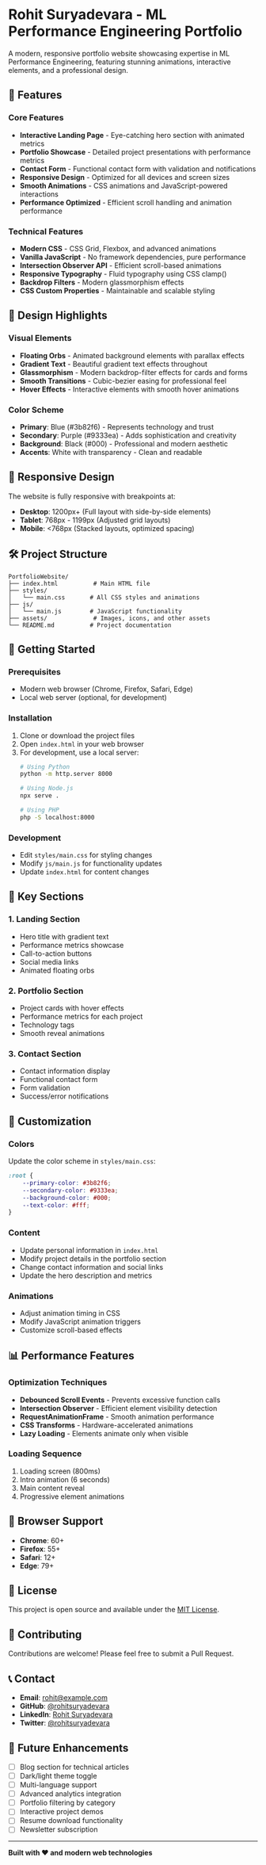 # Rohit Suryadevara - ML Performance Engineering Portfolio

A modern, responsive portfolio website showcasing expertise in ML Performance Engineering, featuring stunning animations, interactive elements, and a professional design.

## 🚀 Features

### Core Features
- **Interactive Landing Page** - Eye-catching hero section with animated metrics
- **Portfolio Showcase** - Detailed project presentations with performance metrics
- **Contact Form** - Functional contact form with validation and notifications
- **Responsive Design** - Optimized for all devices and screen sizes
- **Smooth Animations** - CSS animations and JavaScript-powered interactions
- **Performance Optimized** - Efficient scroll handling and animation performance

### Technical Features
- **Modern CSS** - CSS Grid, Flexbox, and advanced animations
- **Vanilla JavaScript** - No framework dependencies, pure performance
- **Intersection Observer API** - Efficient scroll-based animations
- **Responsive Typography** - Fluid typography using CSS clamp()
- **Backdrop Filters** - Modern glassmorphism effects
- **CSS Custom Properties** - Maintainable and scalable styling

## 🎨 Design Highlights

### Visual Elements
- **Floating Orbs** - Animated background elements with parallax effects
- **Gradient Text** - Beautiful gradient text effects throughout
- **Glassmorphism** - Modern backdrop-filter effects for cards and forms
- **Smooth Transitions** - Cubic-bezier easing for professional feel
- **Hover Effects** - Interactive elements with smooth hover animations

### Color Scheme
- **Primary**: Blue (#3b82f6) - Represents technology and trust
- **Secondary**: Purple (#9333ea) - Adds sophistication and creativity
- **Background**: Black (#000) - Professional and modern aesthetic
- **Accents**: White with transparency - Clean and readable

## 📱 Responsive Design

The website is fully responsive with breakpoints at:
- **Desktop**: 1200px+ (Full layout with side-by-side elements)
- **Tablet**: 768px - 1199px (Adjusted grid layouts)
- **Mobile**: <768px (Stacked layouts, optimized spacing)

## 🛠️ Project Structure

```
PortfolioWebsite/
├── index.html          # Main HTML file
├── styles/
│   └── main.css       # All CSS styles and animations
├── js/
│   └── main.js        # JavaScript functionality
├── assets/             # Images, icons, and other assets
└── README.md          # Project documentation
```

## 🚀 Getting Started

### Prerequisites
- Modern web browser (Chrome, Firefox, Safari, Edge)
- Local web server (optional, for development)

### Installation
1. Clone or download the project files
2. Open `index.html` in your web browser
3. For development, use a local server:
   ```bash
   # Using Python
   python -m http.server 8000
   
   # Using Node.js
   npx serve .
   
   # Using PHP
   php -S localhost:8000
   ```

### Development
- Edit `styles/main.css` for styling changes
- Modify `js/main.js` for functionality updates
- Update `index.html` for content changes

## 🎯 Key Sections

### 1. Landing Section
- Hero title with gradient text
- Performance metrics showcase
- Call-to-action buttons
- Social media links
- Animated floating orbs

### 2. Portfolio Section
- Project cards with hover effects
- Performance metrics for each project
- Technology tags
- Smooth reveal animations

### 3. Contact Section
- Contact information display
- Functional contact form
- Form validation
- Success/error notifications

## 🔧 Customization

### Colors
Update the color scheme in `styles/main.css`:
```css
:root {
    --primary-color: #3b82f6;
    --secondary-color: #9333ea;
    --background-color: #000;
    --text-color: #fff;
}
```

### Content
- Update personal information in `index.html`
- Modify project details in the portfolio section
- Change contact information and social links
- Update the hero description and metrics

### Animations
- Adjust animation timing in CSS
- Modify JavaScript animation triggers
- Customize scroll-based effects

## 📊 Performance Features

### Optimization Techniques
- **Debounced Scroll Events** - Prevents excessive function calls
- **Intersection Observer** - Efficient element visibility detection
- **RequestAnimationFrame** - Smooth animation performance
- **CSS Transforms** - Hardware-accelerated animations
- **Lazy Loading** - Elements animate only when visible

### Loading Sequence
1. Loading screen (800ms)
2. Intro animation (6 seconds)
3. Main content reveal
4. Progressive element animations

## 🌟 Browser Support

- **Chrome**: 60+
- **Firefox**: 55+
- **Safari**: 12+
- **Edge**: 79+

## 📝 License

This project is open source and available under the [MIT License](LICENSE).

## 🤝 Contributing

Contributions are welcome! Please feel free to submit a Pull Request.

## 📞 Contact

- **Email**: rohit@example.com
- **GitHub**: [@rohitsuryadevara](https://github.com/rohitsuryadevara)
- **LinkedIn**: [Rohit Suryadevara](https://linkedin.com/in/rohitsuryadevara)
- **Twitter**: [@rohitsuryadevara](https://x.com/rohitsuryadevara)

## 🔮 Future Enhancements

- [ ] Blog section for technical articles
- [ ] Dark/light theme toggle
- [ ] Multi-language support
- [ ] Advanced analytics integration
- [ ] Portfolio filtering by category
- [ ] Interactive project demos
- [ ] Resume download functionality
- [ ] Newsletter subscription

---

**Built with ❤️ and modern web technologies**
